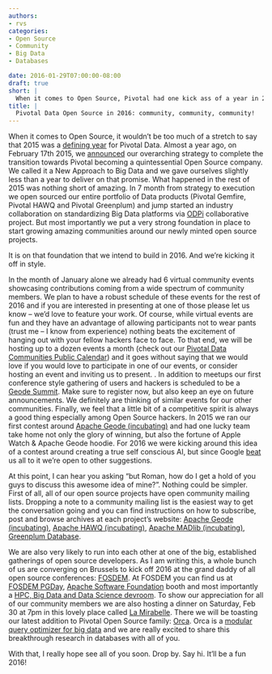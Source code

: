 ```yaml
---
authors:
- rvs
categories:
- Open Source
- Community
- Big Data
- Databases

date: 2016-01-29T07:00:00-08:00
draft: true
short: |
  When it comes to Open Source, Pivotal had one kick ass of a year in 2015. Here's a sneak peak for 2016.
title: |
  Pivotal Data Open Source in 2016: community, community, community!
---
```

When it comes to Open Source, it wouldn’t be too much of a stretch to say that 2015 was a [defining year](https://www.youtube.com/watch?v=XxXgAPANmWw) for Pivotal Data. Almost a year ago, on February 17th 2015, we [announced](https://www.youtube.com/watch?v=dTG5TAbzUAY) our overarching strategy to complete the transition towards Pivotal becoming a quintessential Open Source company. We called it a New Approach to Big Data and we gave ourselves slightly less than a year to deliver on that promise. What happened in the rest of 2015 was nothing short of amazing. In 7 month from strategy to execution we open sourced our entire portfolio of Data products (Pivotal Gemfire, Pivotal HAWQ and Pivotal Greenplum) and jump started an industry collaboration on standardizing  Big Data platforms via [ODPi](http://odpi.org) collaborative project. But most importantly we put a very strong foundation in place to start growing amazing communities around our newly minted open source projects.
 
It is on that foundation that we intend to build in 2016. And we’re kicking it off in style.
 
In the month of January alone we already had 6 virtual community events showcasing contributions coming from a wide spectrum of community members. We plan to have a robust schedule of these events for the rest of 2016 and if you are interested in presenting at one of those please let us know – we’d love to feature your work. Of course, while virtual events are fun and they have an advantage of allowing participants not to wear pants (trust me – I know from experience) nothing beats the excitement of hanging out with your fellow hackers face to face.  To that end, we will be hosting up to a dozen events a month  (check out our [Pivotal Data Communities Public Calendar](https://calendar.google.com/calendar/embed?src=pivotal.io_u8kgvuahjkboh1gnfhv5ts2v9c%40group.calendar.google.com&ctz=America/Los_Angeles)) and it goes without saying that we would love if you would love to participate in one of our events, or consider hosting an event and inviting us to present. . In addition to meetups our first conference style gathering of users and hackers is scheduled to be a [Geode Summit](http://geodesummit.com/). Make sure to register now, but also keep an eye on future announcements. We definitely are thinking of similar events for our other communities. Finally, we feel that a little bit of a competitive spirit is always a good thing especially among Open Source hackers. In 2015 we ran our first contest around [Apache Geode (incubating)](http://ambitious-apps.devpost.com/) and had one lucky team take home not only the glory of winning, but also the fortune of Apple Watch & Apache Geode hoodie. For 2016 we were kicking around this idea of a contest around creating a true self conscious AI, but since Google [beat](http://www.wired.com/2016/01/in-a-huge-breakthrough-googles-ai-beats-a-top-player-at-the-game-of-go/) us all to it we’re open to other suggestions.
 
At this point, I can hear you asking “but Roman, how do I get a hold of you guys to discuss this awesome idea of mine?”. Nothing could be simpler. First of all, all of our open source projects have open community mailing lists. Dropping a note to a community mailing list is the easiest way to get the conversation going and you can find instructions on how to subscribe, post and browse archives at each project’s website: [Apache Geode (incubating)](http://geode.incubator.apache.org/community/), [Apache HAWQ (incubating)](http://hawq.incubator.apache.org/#mailing-lists), [Apache MADlib (incubating)](http://madlib.incubator.apache.org/community.html), [Greenplum Database](http://greenplum.org/#mailing-lists).
 
We are also very likely to run into each other at one of the big, established gatherings of open source developers. As I am writing this, a whole bunch of us are converging on Brussels to kick off 2016 at the grand daddy of all open source conferences: [FOSDEM](http://fosdem.org/). At FOSDEM you can find us at [FOSDEM PGDay](http://fosdem2016.pgconf.eu/), [Apache Software Foundation](http://www.apache.org/) booth and most importantly a [HPC, Big Data and Data Science devroom](https://fosdem.org/2016/schedule/track/hpc,_big_data_and_data_science/). To show our appreciation for all of our community members we are also hosting a dinner on Saturday, Feb 30 at 7pm in this lovely place called [La Mirabelle](http://www.mirabelle.be/). There we will be toasting our latest addition to Pivotal Open Source family: [Orca](https://github.com/greenplum-db/gporca). Orca is a [modular query optimizer for big data](http://pivotal.io/big-data/white-paper/orca-a-modular-query-optimizer-architecture-for-big-data) and we are really excited to share this breakthrough research in databases with all of you.
 
With that, I really hope see all of you soon. Drop by. Say hi. It’ll be a fun 2016!
